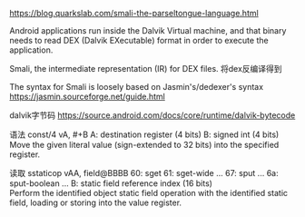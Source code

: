

https://blog.quarkslab.com/smali-the-parseltongue-language.html

Android applications run inside the Dalvik Virtual machine, and that binary needs to read DEX (Dalvik EXecutable) 
format in order to execute the application.

 Smali, the intermediate representation (IR) for DEX files.     将dex反编译得到

The syntax for Smali is loosely based on Jasmin's/dedexer's syntax
https://jasmin.sourceforge.net/guide.html

dalvik字节码
https://source.android.com/docs/core/runtime/dalvik-bytecode


语法
const/4 vA, #+B	
A: destination register (4 bits)  B: signed int (4 bits)
Move the given literal value (sign-extended to 32 bits) into the specified register.


读取
sstaticop vAA, field@BBBB
60: sget
61: sget-wide
...
67: sput
...
6a: sput-boolean
...
B: static field reference index (16 bits)	
Perform the identified object static field operation with the identified static field, loading or storing into the value register.
